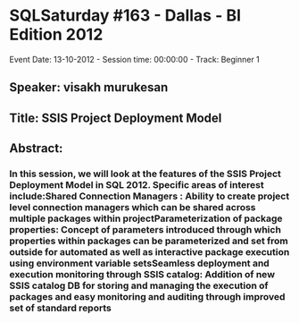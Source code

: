 # SQLSaturday #163 - Dallas - BI Edition 2012
Event Date: 13-10-2012 - Session time: 00:00:00 - Track: Beginner 1
## Speaker: visakh murukesan
## Title: SSIS Project Deployment Model
## Abstract:
### In this session, we will look at the features of the SSIS Project Deployment Model in SQL 2012. Specific areas of interest include:Shared Connection Managers : Ability to create project level connection managers which can be shared across multiple packages within projectParameterization of package properties: Concept of parameters introduced through which properties within packages can be parameterized and set from outside for automated as well as interactive package execution using environment variable setsSeamless deployment and execution monitoring through SSIS catalog: Addition of new SSIS catalog DB for storing and managing the execution of packages and easy monitoring and auditing through improved set of standard reports
